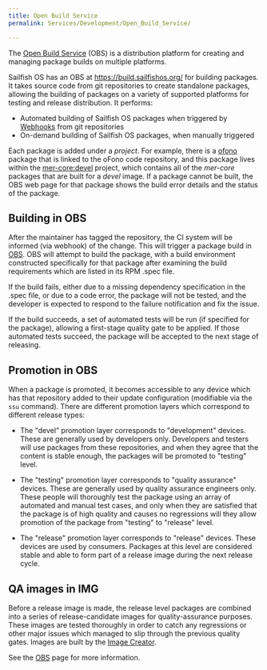 ```yaml
---
title: Open Build Service
permalink: Services/Development/Open_Build_Service/

---
```


The [Open Build
Service](https://en.wikipedia.org/wiki/Open_Build_Service) (OBS) is a
distribution platform for creating and managing package builds on
multiple platforms.

Sailfish OS has an OBS at <https://build.sailfishos.org/> for building
packages. It takes source code from git repositories to create
standalone packages, allowing the building of packages on a variety of
supported platforms for testing and release distribution. It performs:

  - Automated building of Sailfish OS packages when triggered by
    [Webhooks](/Services/Development/Webhooks) from git repositories
  - On-demand building of Sailfish OS packages, when manually triggered

Each package is added under a *project*. For example, there is a
[ofono](https://build.sailfishos.org/package/repositories/mer-core:devel/ofono)
package that is linked to the oFono code repository, and this package
lives within the
[mer-core:devel](https://build.sailfishos.org/project/show/mer-core:devel)
project, which contains all of the *mer-core* packages that are built
for a *devel* image. If a package cannot be built, the OBS web page for
that package shows the build error details and the status of the
package.

## Building in OBS

After the maintainer has tagged the repository, the CI system will be
informed (via webhook) of the change. This will trigger a package build
in [OBS](/Services/Development/Open_Build_Service). OBS will attempt to build the
package, with a build environment constructed specifically for that
package after examining the build requirements which are listed in its
RPM .spec file.

If the build fails, either due to a missing dependency specification in
the .spec file, or due to a code error, the package will not be tested,
and the developer is expected to respond to the failure notification and
fix the issue.

If the build succeeds, a set of automated tests will be run (if
specified for the package), allowing a first-stage quality gate to be
applied. If those automated tests succeed, the package will be accepted
to the next stage of releasing.

## Promotion in OBS

When a package is promoted, it becomes accessible to any device which
has that repository added to their update configuration (modifiable via
the `ssu` command). There are different promotion layers which
correspond to different release types:

  - The "devel" promotion layer corresponds to "development" devices.
    These are generally used by developers only. Developers and testers
    will use packages from these repositories, and when they agree that
    the content is stable enough, the packages will be promoted to
    "testing" level.

<!-- end list -->

  - The "testing" promotion layer corresponds to "quality assurance"
    devices. These are generally used by quality assurance engineers
    only. These people will thoroughly test the package using an array
    of automated and manual test cases, and only when they are satisfied
    that the package is of high quality and causes no regressions will
    they allow promotion of the package from "testing" to "release"
    level.

<!-- end list -->

  - The "release" promotion layer corresponds to "release" devices.
    These devices are used by consumers. Packages at this level are
    considered stable and able to form part of a release image during
    the next release cycle.

## QA images in IMG

Before a release image is made, the release level packages are combined
into a series of release-candidate images for quality-assurance
purposes. These images are tested thoroughly in order to catch any
regressions or other major issues which managed to slip through the
previous quality gates. Images are built by the [Image
Creator](/Services/Development/Image_Creator).

See the [OBS](https://build.sailfishos.org) page for more information.
